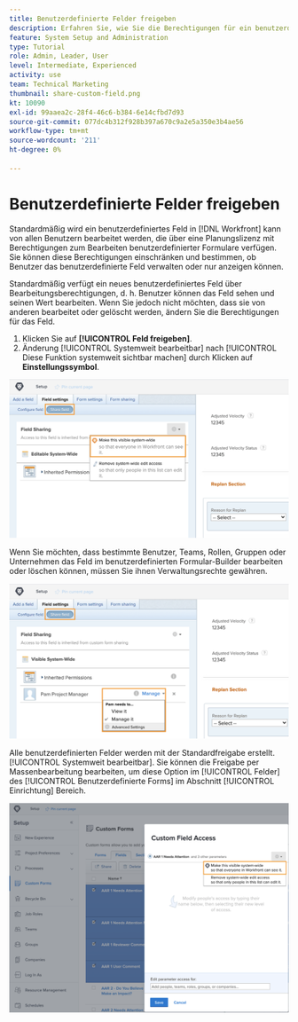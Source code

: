 ```yaml
---
title: Benutzerdefinierte Felder freigeben
description: Erfahren Sie, wie Sie die Berechtigungen für ein benutzerdefiniertes Feld anpassen können, um zu bestimmen, ob Benutzer das benutzerdefinierte Feld verwalten oder nur anzeigen können.
feature: System Setup and Administration
type: Tutorial
role: Admin, Leader, User
level: Intermediate, Experienced
activity: use
team: Technical Marketing
thumbnail: share-custom-field.png
kt: 10090
exl-id: 99aaea2c-28f4-46c6-b384-6e14cfbd7d93
source-git-commit: 077dc4b312f928b397a670c9a2e5a350e3b4ae56
workflow-type: tm+mt
source-wordcount: '211'
ht-degree: 0%

---
```


# Benutzerdefinierte Felder freigeben

Standardmäßig wird ein benutzerdefiniertes Feld in [!DNL Workfront] kann von allen Benutzern bearbeitet werden, die über eine Planungslizenz mit Berechtigungen zum Bearbeiten benutzerdefinierter Formulare verfügen. Sie können diese Berechtigungen einschränken und bestimmen, ob Benutzer das benutzerdefinierte Feld verwalten oder nur anzeigen können.

Standardmäßig verfügt ein neues benutzerdefiniertes Feld über Bearbeitungsberechtigungen, d. h. Benutzer können das Feld sehen und seinen Wert bearbeiten. Wenn Sie jedoch nicht möchten, dass sie von anderen bearbeitet oder gelöscht werden, ändern Sie die Berechtigungen für das Feld.

1. Klicken Sie auf **[!UICONTROL Feld freigeben]**.
1. Änderung [!UICONTROL Systemweit bearbeitbar] nach [!UICONTROL Diese Funktion systemweit sichtbar machen] durch Klicken auf **Einstellungssymbol**.

![[!UICONTROL Diese Funktion systemweit sichtbar machen] in der [!UICONTROL Feld freigeben] subtab](assets/custom-forms-field-sharing-1.png)

Wenn Sie möchten, dass bestimmte Benutzer, Teams, Rollen, Gruppen oder Unternehmen das Feld im benutzerdefinierten Formular-Builder bearbeiten oder löschen können, müssen Sie ihnen Verwaltungsrechte gewähren.

![[!UICONTROL Feld freigeben] Unterregisterkarte im [!UICONTROL Feldeinstellungen] Registerkarte im benutzerdefinierten Formular-Builder](assets/custom-forms-field-sharing-2.png)

Alle benutzerdefinierten Felder werden mit der Standardfreigabe erstellt. [!UICONTROL Systemweit bearbeitbar]. Sie können die Freigabe per Massenbearbeitung bearbeiten, um diese Option im [!UICONTROL Felder] des [!UICONTROL Benutzerdefinierte Forms] im Abschnitt [!UICONTROL Einrichtung] Bereich.

![[!UICONTROL Benutzerdefinierter Feldzugriff] Fenster](assets/custom-forms-field-sharing-3.png)
